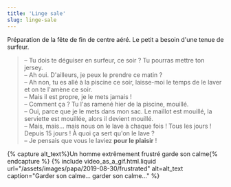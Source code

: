 ```yaml
---
title: 'Linge sale'
slug: linge-sale
---
```


Préparation de la fête de fin de centre aéré. Le petit a besoin d'une tenue de
surfeur.

> – Tu dois te déguiser en surfeur, ce soir ? Tu pourras mettre ton jersey.  
> – Ah oui. D'ailleurs, je peux le prendre ce matin ?  
> – Ah non, tu es allé à la piscine ce soir, laisse-moi le temps de le laver et
> on te l'amène ce soir.  
> – Mais il est propre, je le mets jamais !  
> – Comment ça ? Tu l'as ramené hier de la piscine, mouillé.  
> – Oui, parce que je le mets dans mon sac. Le maillot est mouillé, la serviette
> est mouillée, alors il devient mouillé.  
> – Mais, mais… mais nous on le lave à chaque fois ! Tous les jours ! Depuis 15
> jours ! À quoi ça sert qu'on le lave ?  
> – Je pensais que vous le laviez **pour le plaisir** !

{% capture alt_text%}Un homme extrêmement frustré garde son
calme{% endcapture %} {% include video_as_a_gif.html.liquid
url="/assets/images/papa/2019-08-30/frustrated"
alt=alt_text
caption="Garder son calme… garder son calme…"
%}
